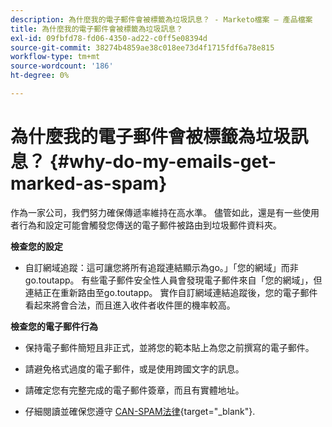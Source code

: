 ```yaml
---
description: 為什麼我的電子郵件會被標籤為垃圾訊息？ - Marketo檔案 — 產品檔案
title: 為什麼我的電子郵件會被標籤為垃圾訊息？
exl-id: 09fbfd78-fd06-4350-ad22-c0ff5e08394d
source-git-commit: 38274b4859ae38c018ee73d4f1715fdf6a78e815
workflow-type: tm+mt
source-wordcount: '186'
ht-degree: 0%

---
```


# 為什麼我的電子郵件會被標籤為垃圾訊息？ {#why-do-my-emails-get-marked-as-spam}

作為一家公司，我們努力確保傳遞率維持在高水準。 儘管如此，還是有一些使用者行為和設定可能會觸發您傳送的電子郵件被路由到垃圾郵件資料夾。

**檢查您的設定**

* 自訂網域追蹤：這可讓您將所有追蹤連結顯示為go。」「您的網域」而非go.toutapp。 有些電子郵件安全性人員會發現電子郵件來自「您的網域」，但連結正在重新路由至go.toutapp。 實作自訂網域連結追蹤後，您的電子郵件看起來將會合法，而且進入收件者收件匣的機率較高。

**檢查您的電子郵件行為**

* 保持電子郵件簡短且非正式，並將您的範本貼上為您之前撰寫的電子郵件。

* 請避免格式過度的電子郵件，或是使用跨國文字的訊息。

* 請確定您有完整完成的電子郵件簽章，而且有實體地址。

* 仔細閱讀並確保您遵守 [CAN-SPAM法律](https://www.ftc.gov/tips-advice/business-center/guidance/can-spam-act-compliance-guide-business){target="_blank"}.
